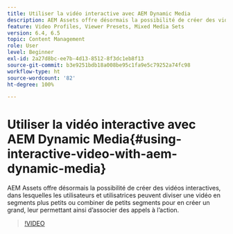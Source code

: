 ```yaml
---
title: Utiliser la vidéo interactive avec AEM Dynamic Media
description: AEM Assets offre désormais la possibilité de créer des vidéos interactives, dans lesquelles les utilisateurs et utilisatrices peuvent diviser une vidéo en segments plus petits ou combiner de petits segments pour en créer un grand, leur permettant ainsi d’associer des appels à l’action.
feature: Video Profiles, Viewer Presets, Mixed Media Sets
version: 6.4, 6.5
topic: Content Management
role: User
level: Beginner
exl-id: 2a27d8bc-ee7b-4d13-8512-8f3dc1eb8f13
source-git-commit: b3e9251bdb18a008be95c1fa9e5c79252a74fc98
workflow-type: ht
source-wordcount: '82'
ht-degree: 100%

---
```


# Utiliser la vidéo interactive avec AEM Dynamic Media{#using-interactive-video-with-aem-dynamic-media}

AEM Assets offre désormais la possibilité de créer des vidéos interactives, dans lesquelles les utilisateurs et utilisatrices peuvent diviser une vidéo en segments plus petits ou combiner de petits segments pour en créer un grand, leur permettant ainsi d’associer des appels à l’action.

>[!VIDEO](https://video.tv.adobe.com/v/16516?quality=12&learn=on)

